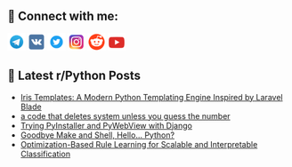 ## 🔎 Connect with me:
[<img src="https://github.com/bullbesh/bullbesh/blob/main/images/Telegram.png" width="32" height="32" />](https://t.me/bullbesh)
[<img src="https://github.com/bullbesh/bullbesh/blob/main/images/VK.png" width="32" height="32" />](https://vk.com/bullbesh)
[<img src="https://github.com/bullbesh/bullbesh/blob/main/images/Twitter.png" width="32" height="32" />](https://twitter.com/bullbesh1)
[<img src="https://github.com/bullbesh/bullbesh/blob/main/images/Instagram.png" width="32" height="32" />](https://www.instagram.com/bullbesh)
[<img src="https://github.com/bullbesh/bullbesh/blob/main/images/Reddit.png" width="32" height="32" />](https://www.reddit.com/user/bullbesh)
[<img src="https://github.com/bullbesh/bullbesh/blob/main/images/YouTube.png" width="32" height="32" />](https://www.youtube.com/channel/UCtfjRs6uzgq5mfm8S06WTcg)

## 📕 Latest r/Python Posts
<!-- BLOG-POST-LIST:START -->
- [Iris Templates: A Modern Python Templating Engine Inspired by Laravel Blade](https://www.reddit.com/r/Python/comments/1h4zfnr/iris_templates_a_modern_python_templating_engine/)
- [a code that deletes system unless you guess the number](https://www.reddit.com/r/Python/comments/1h4y6ba/a_code_that_deletes_system_unless_you_guess_the/)
- [Trying PyInstaller and PyWebView with Django](https://www.reddit.com/r/Python/comments/1h4wyqk/trying_pyinstaller_and_pywebview_with_django/)
- [Goodbye Make and Shell, Hello... Python?](https://www.reddit.com/r/Python/comments/1h4wvzy/goodbye_make_and_shell_hello_python/)
- [Optimization-Based Rule Learning for Scalable and Interpretable Classification](https://www.reddit.com/r/Python/comments/1h4tvzd/optimizationbased_rule_learning_for_scalable_and/)
<!-- BLOG-POST-LIST:END -->
